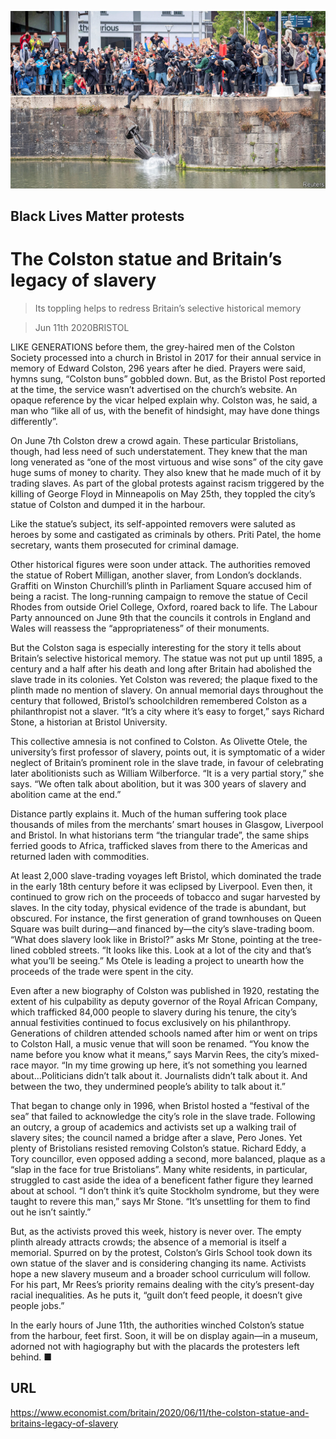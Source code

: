 ![](./images/20200613_BRP001.jpg)

## Black Lives Matter protests

# The Colston statue and Britain’s legacy of slavery

> Its toppling helps to redress Britain’s selective historical memory

> Jun 11th 2020BRISTOL

LIKE GENERATIONS before them, the grey-haired men of the Colston Society processed into a church in Bristol in 2017 for their annual service in memory of Edward Colston, 296 years after he died. Prayers were said, hymns sung, “Colston buns” gobbled down. But, as the Bristol Post reported at the time, the service wasn’t advertised on the church’s website. An opaque reference by the vicar helped explain why. Colston was, he said, a man who “like all of us, with the benefit of hindsight, may have done things differently”.

On June 7th Colston drew a crowd again. These particular Bristolians, though, had less need of such understatement. They knew that the man long venerated as “one of the most virtuous and wise sons” of the city gave huge sums of money to charity. They also knew that he made much of it by trading slaves. As part of the global protests against racism triggered by the killing of George Floyd in Minneapolis on May 25th, they toppled the city’s statue of Colston and dumped it in the harbour.

Like the statue’s subject, its self-appointed removers were saluted as heroes by some and castigated as criminals by others. Priti Patel, the home secretary, wants them prosecuted for criminal damage.

Other historical figures were soon under attack. The authorities removed the statue of Robert Milligan, another slaver, from London’s docklands. Graffiti on Winston Churchill’s plinth in Parliament Square accused him of being a racist. The long-running campaign to remove the statue of Cecil Rhodes from outside Oriel College, Oxford, roared back to life. The Labour Party announced on June 9th that the councils it controls in England and Wales will reassess the “appropriateness” of their monuments.

But the Colston saga is especially interesting for the story it tells about Britain’s selective historical memory. The statue was not put up until 1895, a century and a half after his death and long after Britain had abolished the slave trade in its colonies. Yet Colston was revered; the plaque fixed to the plinth made no mention of slavery. On annual memorial days throughout the century that followed, Bristol’s schoolchildren remembered Colston as a philanthropist not a slaver. “It’s a city where it’s easy to forget,” says Richard Stone, a historian at Bristol University.

This collective amnesia is not confined to Colston. As Olivette Otele, the university’s first professor of slavery, points out, it is symptomatic of a wider neglect of Britain’s prominent role in the slave trade, in favour of celebrating later abolitionists such as William Wilberforce. “It is a very partial story,” she says. “We often talk about abolition, but it was 300 years of slavery and abolition came at the end.”

Distance partly explains it. Much of the human suffering took place thousands of miles from the merchants’ smart houses in Glasgow, Liverpool and Bristol. In what historians term “the triangular trade”, the same ships ferried goods to Africa, trafficked slaves from there to the Americas and returned laden with commodities.

At least 2,000 slave-trading voyages left Bristol, which dominated the trade in the early 18th century before it was eclipsed by Liverpool. Even then, it continued to grow rich on the proceeds of tobacco and sugar harvested by slaves. In the city today, physical evidence of the trade is abundant, but obscured. For instance, the first generation of grand townhouses on Queen Square was built during—and financed by—the city’s slave-trading boom. “What does slavery look like in Bristol?” asks Mr Stone, pointing at the tree-lined cobbled streets. “It looks like this. Look at a lot of the city and that’s what you’ll be seeing.” Ms Otele is leading a project to unearth how the proceeds of the trade were spent in the city.

Even after a new biography of Colston was published in 1920, restating the extent of his culpability as deputy governor of the Royal African Company, which trafficked 84,000 people to slavery during his tenure, the city’s annual festivities continued to focus exclusively on his philanthropy. Generations of children attended schools named after him or went on trips to Colston Hall, a music venue that will soon be renamed. “You know the name before you know what it means,” says Marvin Rees, the city’s mixed-race mayor. “In my time growing up here, it’s not something you learned about...Politicians didn’t talk about it. Journalists didn’t talk about it. And between the two, they undermined people’s ability to talk about it.”

That began to change only in 1996, when Bristol hosted a “festival of the sea” that failed to acknowledge the city’s role in the slave trade. Following an outcry, a group of academics and activists set up a walking trail of slavery sites; the council named a bridge after a slave, Pero Jones. Yet plenty of Bristolians resisted removing Colston’s statue. Richard Eddy, a Tory councillor, even opposed adding a second, more balanced, plaque as a “slap in the face for true Bristolians”. Many white residents, in particular, struggled to cast aside the idea of a beneficent father figure they learned about at school. “I don’t think it’s quite Stockholm syndrome, but they were taught to revere this man,” says Mr Stone. “It’s unsettling for them to find out he isn’t saintly.”

But, as the activists proved this week, history is never over. The empty plinth already attracts crowds; the absence of a memorial is itself a memorial. Spurred on by the protest, Colston’s Girls School took down its own statue of the slaver and is considering changing its name. Activists hope a new slavery museum and a broader school curriculum will follow. For his part, Mr Rees’s priority remains dealing with the city’s present-day racial inequalities. As he puts it, “guilt don’t feed people, it doesn’t give people jobs.”

In the early hours of June 11th, the authorities winched Colston’s statue from the harbour, feet first. Soon, it will be on display again—in a museum, adorned not with hagiography but with the placards the protesters left behind. ■

## URL

https://www.economist.com/britain/2020/06/11/the-colston-statue-and-britains-legacy-of-slavery
